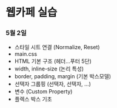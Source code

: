 # 웹카페 실습

### 5월 2일

- 스타일 시트 연결 (Normalize, Reset)
- main.css
- HTML 기본 구조 (헤더...푸터 5단)
- width, inline-size (논리 특성)
- border, padding, margin (기본 박스모델)
- 선택자 그룹핑 (선택자, 선택자, ...)
- 변수 (Custom Property)
- 플렉스 박스 기초

<!-- ###### EUID ╳ Likelion

# 웹카페(Basic)

웹카페(Basic) 실습 저장소

**techit-school** 폴더로 이동 후 **clone** 

```sh
cd
cd techit-school
```

```sh
git clone https://github.com/seulbinim/basic-ui.git
```

**techit-school** 폴더에 **clone**한 저장소로 이동   

```sh
cd basic-ui
```

**node package** 설치   

```sh
npm install
```

**server** 실행   

```sh
npm run dev
``` -->